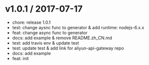 
v1.0.1 / 2017-07-17
===================

  * chore: release 1.0.1
  * test: change aysnc func to generator & add runtime: nodejs-6.x.x
  * feat: change async func to generator
  * docs: add example & remove README.zh_CN.md
  * test: add travis env & update test
  * test: update test & add link for aliyun-api-gateway repo
  * docs: add example
  * feat: init

